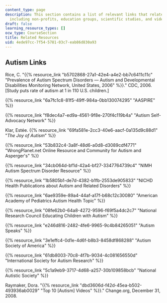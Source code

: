 ```yaml
---
content_type: page
description: This section contains a list of relevant links that relate to autism,
  including non-profits, education groups, scientific studies, and videos.
draft: false
learning_resource_types: []
ocw_type: CourseSection
title: Related Resources
uid: 4ede97cc-7f54-5781-03c7-eab86d830a93
---
```

Autism Links
------------

Rice, C. "{{% resource_link "b5702868-27a1-42e4-a4e2-bb7c6411c11c" "Prevalence of Autism Spectrum Disorders — Autism and Developmental Disabilities Monitoring Network, United States, 2006" %}}." CDC, 2006. \[Study puts rate of autism at 1 in 110 U.S. children.\]

{{% resource_link "6a7fc1c8-81f5-49ff-984a-0bb130074295" "AASPIRE" %}}

{{% resource_link "f8dec4a7-ed9a-4561-9f8e-270f4c119b4a" "Autism Self-Advocacy Network" %}}

Klar, Estée. {{% resource_link "69fa581e-2cc3-40e6-aacf-0a135d9c88d1" "_The Joy of Autism_" %}}

{{% resource_link "53b832c4-3a8f-48d6-a0d8-d3089cdf4771" "WrongPlanet.net Online Resource and Community for Autism and Asperger's" %}}

{{% resource_link "34cb064d-bf1d-42a4-bf27-3347764739c4" "NIMH Autism Spectrum Disorder Resource" %}}

{{% resource_link "1b5805b1-de7d-4382-b1fb-2553de905833" "NICHD Health Publications about Autism and Related Disorders" %}}

{{% resource_link "6ae9359e-89a4-44af-a17f-b68c12c30080" "American Academy of Pediatrics Autism Health Topic" %}}

{{% resource_link "08fe62b0-64a8-4272-9596-f69f5a4dc2c7" "National Research Council Educating Children with Autism" %}}

{{% resource_link "e246d816-2482-4fe6-9965-9c4b84265051" "Autism Speaks" %}}

{{% resource_link "3e1effc4-0d1e-4d6f-b8b3-8458df868288" "Autism Society of America" %}}

{{% resource_link "61db8003-70c8-4f7b-9034-4c081656550d" "International Society for Autism Research" %}}

{{% resource_link "5c1a9eb9-3717-4d68-a257-30b109858bcb" "National Autistic Society" %}}

Raymaker, Dora. "{{% resource_link "dbd3606d-f42d-45ea-b502-493936ab0029" "Top 10 [Autism] Videos" %}}." Change.org, December 31, 2008.